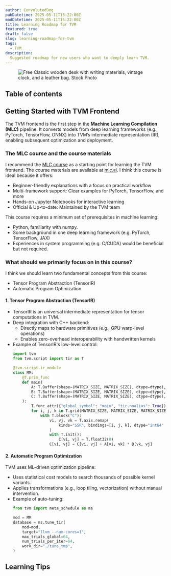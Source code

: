 ```yaml
---
author: ConvolutedDog
pubDatetime: 2025-05-11T15:22:00Z
modDatetime: 2025-05-11T15:22:00Z
title: Learning Roadmap for TVM
featured: true
draft: false
slug: learning-roadmap-for-tvm
tags:
  - TVM
description:
  Suggested roadmap for new users who want to deeply learn TVM.
---
```


<figure>
  <img
    src="https://mlc.ai/_images/dev-deploy-form.png"
    alt="Free Classic wooden desk with writing materials, vintage clock, and a leather bag. Stock Photo"
  />
</figure>

## Table of contents

## Getting Started with TVM Frontend

The TVM frontend is the first step in the **Machine Learning Compilation (MLC)** pipeline. It converts models from deep learning frameworks (e.g., PyTorch, TensorFlow, ONNX) into TVM’s intermediate representation (IR), enabling subsequent optimization and deployment.

### The MLC course and the course materials

I recommend the [MLC course](https://mlc.ai/summer22/) as a starting point for learning the TVM frontend. The course materials are available at [mlc.ai](https://mlc.ai/). I think this course is ideal because it offers:
 - Beginner-friendly explanations with a focus on practical workflow
 - Multi-framework support: Clear examples for PyTorch, TensorFlow, and more
 - Hands-on Jupyter Notebooks for interactive learning
 - Official & Up-to-date: Maintained by the TVM team

This course requires a minimum set of prerequisites in machine learning:
 - Python, familiarity with numpy.
 - Some background in one deep learning framework (e.g. PyTorch, TensorFlow, JAX)
 - Experiences in system programming (e.g. C/CUDA) would be beneficial but not required.

### What should we primarily focus on in this course?

I think we should learn two fundamental concepts from this course:
 - Tensor Program Abstraction (TensorIR)
 - Automatic Program Optimization

#### 1. Tensor Program Abstraction (TensorIR)
 - TensorIR is an universal intermediate representation for tensor computations in TVM.
 - Deep integration with C++ backend:
   - Directly maps to hardware primitives (e.g., GPU warp-level operations)
   - Enables zero-overhead interoperability with handwritten kernels
 - Example of TensorIR's low-level control:
    ```python
    import tvm
    from tvm.script import tir as T

    @tvm.script.ir_module
    class MM:
        @T.prim_func
        def main(
            A: T.Buffer(shape=(MATRIX_SIZE, MATRIX_SIZE), dtype=dtype),
            B: T.Buffer(shape=(MATRIX_SIZE, MATRIX_SIZE), dtype=dtype),
            C: T.Buffer(shape=(MATRIX_SIZE, MATRIX_SIZE), dtype=dtype),
        ):
            T.func_attr({"global_symbol": "main", "tir.noalias": True})
            for i, j, k in T.grid(MATRIX_SIZE, MATRIX_SIZE, MATRIX_SIZE):
                with T.block("C"):
                    vi, vj, vk = T.axis.remap(
                        kinds="SSR", bindings=[i, j, k], dtype="int64"
                    )
                    with T.init():
                        C[vi, vj] = T.float32(0)
                    C[vi, vj] = C[vi, vj] + A[vi, vk] * B[vk, vj]
    ```

#### 2. Automatic Program Optimization

TVM uses ML-driven optimization pipeline:
 - Uses statistical cost models to search thousands of possible kernel variants.
 - Applies transformations (e.g., loop tiling, vectorization) without manual intervention.
 - Example of auto-tuning:
    ```python
    from tvm import meta_schedule as ms
    
    mod = MM
    database = ms.tune_tir(
        mod=mod,
        target="llvm --num-cores=1",
        max_trials_global=64,
        num_trials_per_iter=64,
        work_dir="./tune_tmp",
    )
    ```

## Learning Tips

